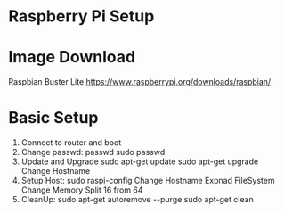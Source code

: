 # Raspberry Pi Setup

# Image Download


Raspbian Buster Lite https://www.raspberrypi.org/downloads/raspbian/

# Basic Setup

1. Connect to router and boot
2. Change passwd: 
	passwd
	sudo passwd
3. Update and Upgrade
	sudo apt-get update
	sudo apt-get upgrade
Change Hostname
4. Setup Host: sudo raspi-config
	Change Hostname
	Expnad FileSystem
	Change Memory Split 16 from 64
5. CleanUp:
	sudo apt-get autoremove --purge
	sudo apt-get clean

